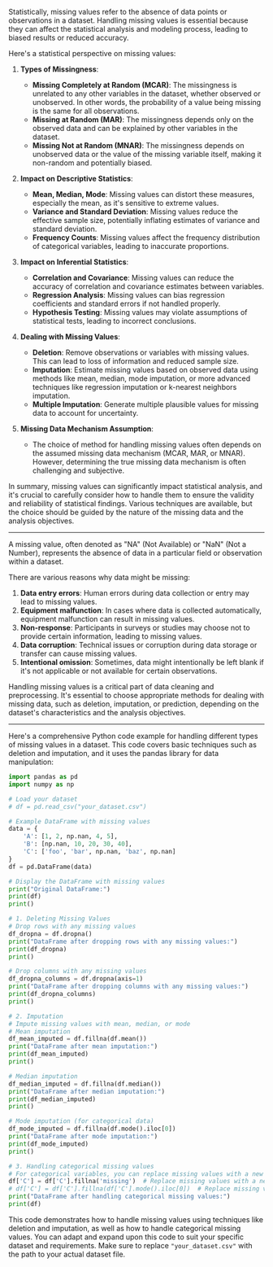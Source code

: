 Statistically, missing values refer to the absence of data points or observations in a dataset. Handling missing values is essential because they can affect the statistical analysis and modeling process, leading to biased results or reduced accuracy. 

Here's a statistical perspective on missing values:

1. **Types of Missingness**:
   
   - **Missing Completely at Random (MCAR)**: The missingness is unrelated to any other variables in the dataset, whether observed or unobserved. In other words, the probability of a value being missing is the same for all observations.
   - **Missing at Random (MAR)**: The missingness depends only on the observed data and can be explained by other variables in the dataset.
   - **Missing Not at Random (MNAR)**: The missingness depends on unobserved data or the value of the missing variable itself, making it non-random and potentially biased.

2. **Impact on Descriptive Statistics**:
   
   - **Mean, Median, Mode**: Missing values can distort these measures, especially the mean, as it's sensitive to extreme values.
   - **Variance and Standard Deviation**: Missing values reduce the effective sample size, potentially inflating estimates of variance and standard deviation.
   - **Frequency Counts**: Missing values affect the frequency distribution of categorical variables, leading to inaccurate proportions.

3. **Impact on Inferential Statistics**:
   
   - **Correlation and Covariance**: Missing values can reduce the accuracy of correlation and covariance estimates between variables.
   - **Regression Analysis**: Missing values can bias regression coefficients and standard errors if not handled properly.
   - **Hypothesis Testing**: Missing values may violate assumptions of statistical tests, leading to incorrect conclusions.

4. **Dealing with Missing Values**:
   
   - **Deletion**: Remove observations or variables with missing values. This can lead to loss of information and reduced sample size.
   - **Imputation**: Estimate missing values based on observed data using methods like mean, median, mode imputation, or more advanced techniques like regression imputation or k-nearest neighbors imputation.
   - **Multiple Imputation**: Generate multiple plausible values for missing data to account for uncertainty.

5. **Missing Data Mechanism Assumption**:
   
   - The choice of method for handling missing values often depends on the assumed missing data mechanism (MCAR, MAR, or MNAR). However, determining the true missing data mechanism is often challenging and subjective.

In summary, missing values can significantly impact statistical analysis, and it's crucial to carefully consider how to handle them to ensure the validity and reliability of statistical findings. Various techniques are available, but the choice should be guided by the nature of the missing data and the analysis objectives.

---



A missing value, often denoted as "NA" (Not Available) or "NaN" (Not a Number), represents the absence of data in a particular field or observation within a dataset. 

There are various reasons why data might be missing:

1. **Data entry errors**: Human errors during data collection or entry may lead to missing values.
2. **Equipment malfunction**: In cases where data is collected automatically, equipment malfunction can result in missing values.
3. **Non-response**: Participants in surveys or studies may choose not to provide certain information, leading to missing values.
4. **Data corruption**: Technical issues or corruption during data storage or transfer can cause missing values.
5. **Intentional omission**: Sometimes, data might intentionally be left blank if it's not applicable or not available for certain observations.

Handling missing values is a critical part of data cleaning and preprocessing. It's essential to choose appropriate methods for dealing with missing data, such as deletion, imputation, or prediction, depending on the dataset's characteristics and the analysis objectives.

---

Here's a comprehensive Python code example for handling different types of missing values in a dataset. This code covers basic techniques such as deletion and imputation, and it uses the pandas library for data manipulation:

```python
import pandas as pd
import numpy as np

# Load your dataset
# df = pd.read_csv("your_dataset.csv")

# Example DataFrame with missing values
data = {
    'A': [1, 2, np.nan, 4, 5],
    'B': [np.nan, 10, 20, 30, 40],
    'C': ['foo', 'bar', np.nan, 'baz', np.nan]
}
df = pd.DataFrame(data)

# Display the DataFrame with missing values
print("Original DataFrame:")
print(df)
print()

# 1. Deleting Missing Values
# Drop rows with any missing values
df_dropna = df.dropna()
print("DataFrame after dropping rows with any missing values:")
print(df_dropna)
print()

# Drop columns with any missing values
df_dropna_columns = df.dropna(axis=1)
print("DataFrame after dropping columns with any missing values:")
print(df_dropna_columns)
print()

# 2. Imputation
# Impute missing values with mean, median, or mode
# Mean imputation
df_mean_imputed = df.fillna(df.mean())
print("DataFrame after mean imputation:")
print(df_mean_imputed)
print()

# Median imputation
df_median_imputed = df.fillna(df.median())
print("DataFrame after median imputation:")
print(df_median_imputed)
print()

# Mode imputation (for categorical data)
df_mode_imputed = df.fillna(df.mode().iloc[0])
print("DataFrame after mode imputation:")
print(df_mode_imputed)
print()

# 3. Handling categorical missing values
# For categorical variables, you can replace missing values with a new category or the mode
df['C'] = df['C'].fillna('missing')  # Replace missing values with a new category
# df['C'] = df['C'].fillna(df['C'].mode().iloc[0])  # Replace missing values with mode
print("DataFrame after handling categorical missing values:")
print(df)
```

This code demonstrates how to handle missing values using techniques like deletion and imputation, as well as how to handle categorical missing values. You can adapt and expand upon this code to suit your specific dataset and requirements. Make sure to replace `"your_dataset.csv"` with the path to your actual dataset file.
